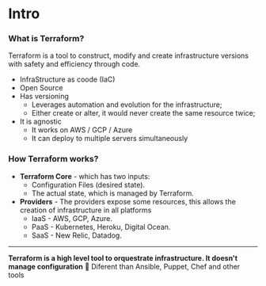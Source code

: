 # Intro
### What is Terraform?
Terraform is a tool to construct, modify and create infrastructure versions with safety and efficiency through code.
* InfraStructure as coode (IaC)
* Open Source
* Has versioning
	* Leverages automation and evolution for the infrastructure;
	* Either create or alter, it would never create the same resource twice;
* It is agnostic
	* It works on AWS / GCP / Azure
	* It can deploy to multiple servers simultaneously

### How Terraform works?
* **Terraform Core** - which has two inputs:
	* Configuration Files (desired state).
	* The actual state, which is managed by Terraform.
* **Providers** - The providers expose some resources, this allows the creation of infrastructure in all platforms
	* IaaS - AWS, GCP, Azure.
	* PaaS - Kubernetes, Heroku, Digital Ocean.
	* SaaS - New Relic, Datadog.

-----
**Terraform is a high level tool to orquestrate infrastructure. It doesn't manage configuration**
🚫 Diferent than Ansible, Puppet, Chef and other tools

<!--stackedit_data:
eyJoaXN0b3J5IjpbODkyNDIxMDYxLC0xODc1MTg4MzM3XX0=
-->